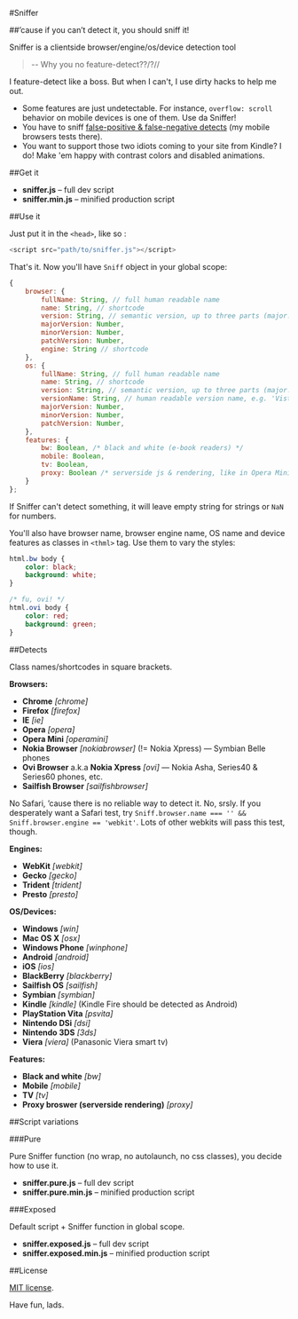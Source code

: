 #Sniffer

##&rsquo;cause if you can&rsquo;t detect it, you should sniff it!

Sniffer is a clientside browser/engine/os/device detection tool

> -- Why you no feature-detect??/?//

I feature-detect like a boss. But when I can't, I use dirty hacks to help me out.

- Some features are just undetectable. For instance, `overflow: scroll` behavior on mobile devices is one of them. Use da Sniffer!
- You have to sniff [false-positive & false-negative detects](https://docs.google.com/spreadsheet/ccc?key=0AjA1cIs8C8MGdFdyQ0lMQnhMbHJEeVZpMW9XejhzU2c&usp=sharing) (my mobile browsers tests there).
- You want to support those two idiots coming to your site from Kindle? I do! Make 'em happy with contrast colors and disabled animations.

##Get it

- **sniffer.js** – full dev script
- **sniffer.min.js** – minified production script

##Use it

Just put it in the `<head>`, like so :

```js
<script src="path/to/sniffer.js"></script>
```

That's it. Now you'll have `Sniff` object in your global scope:

```js
{
	browser: {
		fullName: String, // full human readable name
		name: String, // shortcode
		version: String, // semantic version, up to three parts (major.minor.patch)
		majorVersion: Number,
		minorVersion: Number,
		patchVersion: Number,
		engine: String // shortcode
	},
	os: {
		fullName: String, // full human readable name
		name: String, // shortcode
		version: String, // semantic version, up to three parts (major.minor.patch)
		versionName: String, // human readable version name, e.g. 'Vista', 'Mavericks', etc.
		majorVersion: Number,
		minorVersion: Number,
		patchVersion: Number,
	},
	features: {
		bw: Boolean, /* black and white (e-book readers) */
		mobile: Boolean,
		tv: Boolean,
		proxy: Boolean /* serverside js & rendering, like in Opera Mini */
	}
};
```

If Sniffer can't detect something, it will leave empty string for strings or `NaN` for numbers.
	
You'll also have browser name, browser engine name, OS name and device features as classes in `<thml>` tag. Use them to vary the styles:

```css
html.bw body {
	color: black;
	background: white;
}

/* fu, ovi! */
html.ovi body {
	color: red;
	background: green;
}

```

##Detects

Class names/shortcodes in square brackets.

**Browsers:**

- **Chrome** *[chrome]*
- **Firefox** *[firefox]*
- **IE** *[ie]*
- **Opera** *[opera]*
- **Opera Mini** *[operamini]*
- **Nokia Browser** *[nokiabrowser]* (!= Nokia Xpress) — Symbian Belle phones
- **Ovi Browser** a.k.a **Nokia Xpress** *[ovi]* — Nokia Asha, Series40 &amp; Series60 phones, etc.
- **Sailfish Browser** *[sailfishbrowser]*

No Safari, &rsquo;cause there is no reliable way to detect it. No, srsly. If you desperately want a Safari test, try `Sniff.browser.name === '' && Sniff.browser.engine == 'webkit'`. Lots of other webkits will pass this test, though.

**Engines:**

- **WebKit** *[webkit]*
- **Gecko** *[gecko]*
- **Trident** *[trident]*
- **Presto** *[presto]*

**OS/Devices:**

- **Windows** *[win]*
- **Mac OS X** *[osx]*
- **Windows Phone** *[winphone]*
- **Android** *[android]*
- **iOS** *[ios]*
- **BlackBerry** *[blackberry]*
- **Sailfish OS** *[sailfish]*
- **Symbian** *[symbian]*
- **Kindle** *[kindle]* (Kindle Fire should be detected as Android)
- **PlayStation Vita** *[psvita]*
- **Nintendo DSi** *[dsi]*
- **Nintendo 3DS** *[3ds]*
- **Viera** *[viera]* (Panasonic Viera smart tv)

**Features:**

- **Black and white** *[bw]*
- **Mobile** *[mobile]*
- **TV** *[tv]*
- **Proxy broswer (serverside rendering)** *[proxy]*

##Script variations

###Pure

Pure Sniffer function (no wrap, no autolaunch, no css classes), you decide how to use it.

- **sniffer.pure.js** – full dev script
- **sniffer.pure.min.js** – minified production script

###Exposed

Default script + Sniffer function in global scope.

- **sniffer.exposed.js** – full dev script
- **sniffer.exposed.min.js** – minified production script

##License

[MIT license](http://opensource.org/licenses/MIT).

Have fun, lads.
